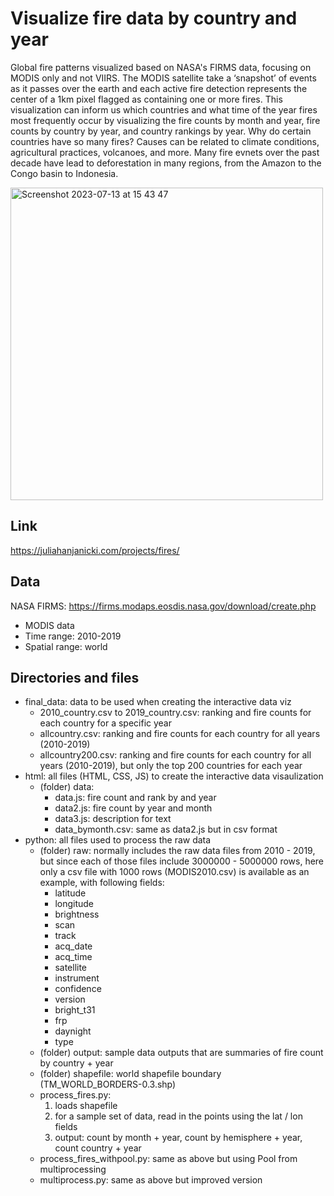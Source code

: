 # Visualize fire data by country and year

Global fire patterns visualized based on NASA's FIRMS data, focusing on MODIS only and not VIIRS. The MODIS satellite take a ‘snapshot’ of events as it passes over the earth and each active fire detection represents the center of a 1km pixel flagged as containing one or more fires. This visualization can inform us which countries and what time of the year fires most frequently occur by visualizing the fire counts by month and year, fire counts by country by year, and country rankings by year. Why do certain countries have so many fires? Causes can be related to climate conditions, agricultural practices, volcanoes, and more. Many fire evnets over the past decade have lead to deforestation in many regions, from the Amazon to the Congo basin to Indonesia.

<img width="500" alt="Screenshot 2023-07-13 at 15 43 47" src="https://github.com/jhjanicki/FIRMS_data_process_viz/assets/6565011/99bb6106-d578-4e3f-9e06-92be6ba5a539">


## Link
https://juliahanjanicki.com/projects/fires/

## Data
NASA FIRMS: https://firms.modaps.eosdis.nasa.gov/download/create.php
- MODIS data
- Time range: 2010-2019
- Spatial range: world

## Directories and files
- final_data: data to be used when creating the interactive data viz
  - 2010_country.csv to 2019_country.csv: ranking and fire counts for each country for a specific year
  - allcountry.csv: ranking and fire counts for each country for all years (2010-2019)
  - allcountry200.csv: ranking and fire counts for each country for all years (2010-2019), but only the top 200 countries for each year
- html: all files (HTML, CSS, JS) to create the interactive data visaulization
  - (folder) data:
     - data.js: fire count and rank by and year
     - data2.js: fire count by year and month
     - data3.js: description for text
     - data_bymonth.csv: same as data2.js but in csv format
- python: all files used to process the raw data
  - (folder) raw: normally includes the raw data files from 2010 - 2019, but since each of those files include 3000000 - 5000000 rows, here only a csv file with 1000 rows (MODIS2010.csv) is available as an example, with following fields:
    - latitude
    - longitude
    - brightness
    - scan
    - track
    - acq_date
    - acq_time
    - satellite
    - instrument
    - confidence
    - version
    - bright_t31
    - frp
    - daynight
    - type 
  - (folder) output: sample data outputs that are summaries of fire count by country + year
  - (folder) shapefile: world shapefile boundary (TM_WORLD_BORDERS-0.3.shp)
  - process_fires.py:
    1. loads shapefile
    2. for a sample set of data, read in the points using the lat / lon fields
    3. output: count by month + year, count by hemisphere + year, count country + year
  - process_fires_withpool.py: same as above but using Pool from multiprocessing
  - multiprocess.py: same as above but improved version

